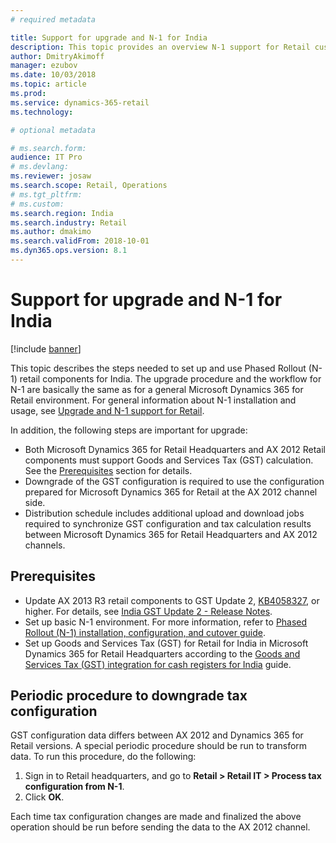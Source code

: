 ```yaml
---
# required metadata

title: Support for upgrade and N-1 for India
description: This topic provides an overview N-1 support for Retail customers in India.
author: DmitryAkimoff 
manager: ezubov
ms.date: 10/03/2018
ms.topic: article
ms.prod: 
ms.service: dynamics-365-retail
ms.technology: 

# optional metadata

# ms.search.form: 
audience: IT Pro
# ms.devlang: 
ms.reviewer: josaw
ms.search.scope: Retail, Operations
# ms.tgt_pltfrm: 
# ms.custom: 
ms.search.region: India
ms.search.industry: Retail
ms.author: dmakimo
ms.search.validFrom: 2018-10-01
ms.dyn365.ops.version: 8.1
---
```


# Support for upgrade and N-1 for India

[!include [banner](../includes/banner.md)]

This topic describes the steps needed to set up and use Phased Rollout (N-1) retail components for India. The upgrade procedure and the workflow for N-1 are basically the same as for a general Microsoft Dynamics 365 for Retail environment. For general information about N-1 installation and usage, see [Upgrade and N-1 support for Retail](../dev-itpro/overview-upgrade-n-minus1.md).

In addition, the following steps are important for upgrade:

- Both Microsoft Dynamics 365 for Retail Headquarters and AX 2012 Retail components must support Goods and Services Tax (GST) calculation. See the [Prerequisites](#prerequisites) section for details.
- Downgrade of the GST configuration is required to use the configuration prepared for Microsoft Dynamics 365 for Retail at the AX 2012 channel side.
- Distribution schedule includes additional upload and download jobs required to synchronize GST configuration and tax calculation results between Microsoft Dynamics 365 for Retail Headquarters and AX 2012 channels.

## Prerequisites

- Update AX 2013 R3 retail components to GST Update 2, [KB4058327](https://fix.lcs.dynamics.com/Issue/Details?kb=4058327&bugId=3898178&qc=acbe1a0b3f5d9240d56a94a633fa69fbfe4be0cf98587fd05a7807e082210a12), or higher. For details, see [India GST Update 2 - Release Notes](https://mbs.microsoft.com/Files/customer/AX/Downloads/Taxupdates/Release-Note-India-GST-Update-2.pdf).
- Set up basic N-1 environment. For more information, refer to [Phased Rollout (N-1) installation, configuration, and cutover guide](../dev-itpro/n-1-installation-configuration.md).
- Set up Goods and Services Tax (GST) for Retail for India in Microsoft Dynamics 365 for Retail Headquarters according to the [Goods and Services Tax (GST) integration for cash registers for India](./apac-ind-cash-registers.md) guide.

## Periodic procedure to downgrade tax configuration

GST configuration data differs between AX 2012 and Dynamics 365 for Retail versions. A special periodic procedure should be run to transform data. To run this procedure, do the following:

1. Sign in to Retail headquarters, and go to **Retail \> Retail IT \> Process tax configuration from N-1**.
2. Click **OK**.

Each time tax configuration changes are made and finalized the above operation should be run before sending the data to the AX 2012 channel.
